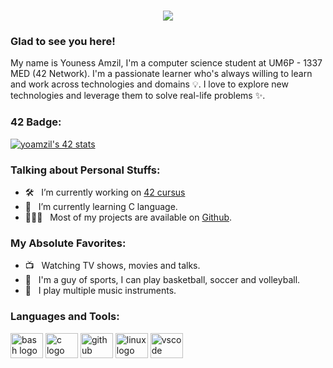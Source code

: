 <h1 align="center">
  <a href="https://git.io/typing-svg">
    <img src="https://readme-typing-svg.herokuapp.com/?lines=Hello,+There!+👋;This+is+THE+LIZMA....;Nice+to+meet+you!&center=true&size=30">
  </a>
</h1>

### Glad to see you here! &nbsp;

My name is Youness Amzil, I'm a computer science student at UM6P - 1337 MED (42 Network). I'm a passionate learner who's always willing to learn and work across technologies and domains 💡. I love to explore new technologies and leverage them to solve real-life problems ✨.
### 42 Badge:
[![yoamzil's 42 stats](https://badge.mediaplus.ma/darkblue/yoamzil)](https://github.com/oakoudad/badge42)

  
### Talking about Personal Stuffs:

- 🛠 &nbsp; I’m currently working on [42 cursus](https://github.com/yoamzil/42-Cursus)
- 🚀 &nbsp; I’m currently learning C language.
- 👨🏻‍💻 &nbsp; Most of my projects are available on [Github](https://github.com/yoamzil).


### My Absolute Favorites:

- 📺 &nbsp; Watching TV shows, movies and talks.
- 🥅 &nbsp; I'm a guy of sports, I can play basketball, soccer and volleyball.
- 🍕 &nbsp; I play multiple music instruments.


### Languages and Tools:


 
<div align="left">
  <img src="https://cdn.jsdelivr.net/gh/devicons/devicon/icons/bash/bash-original.svg" height="40" width="52" alt="bash logo"  />
  <img src="https://cdn.jsdelivr.net/gh/devicons/devicon/icons/c/c-original.svg" height="40" width="52" alt="c logo"  />
  <img src="https://cdn.jsdelivr.net/gh/devicons/devicon/icons/github/github-original.svg" height="40" width="52" alt="github logo"  />
  <img src="https://cdn.jsdelivr.net/gh/devicons/devicon/icons/linux/linux-original.svg" height="40" width="52" alt="linux logo"  />
  <img src="https://cdn.jsdelivr.net/gh/devicons/devicon/icons/vscode/vscode-original.svg" height="40" width="52" alt="vscode logo"  />
</div>


